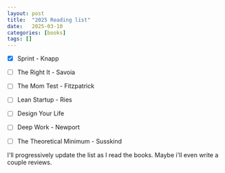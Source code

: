 ```yaml
---
layout: post
title:  "2025 Reading list"
date:   2025-03-10
categories: [books]
tags: []
---
```


- [x] Sprint - Knapp
- [ ] The Right It - Savoia
- [ ] The Mom Test - Fitzpatrick
- [ ] Lean Startup - Ries
- [ ] Design Your Life
- [ ] Deep Work - Newport
- [ ] The Theoretical Minimum - Susskind


I'll progressively update the list as I read the books. 
Maybe i'll even write a couple reviews.